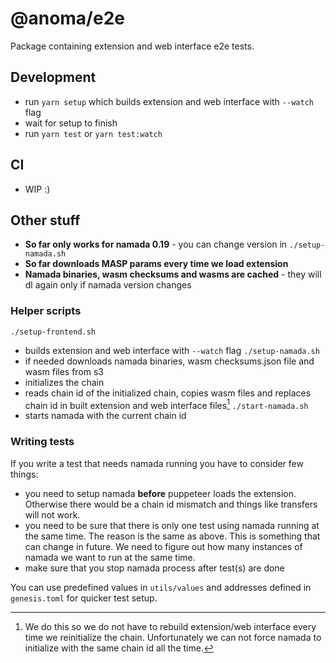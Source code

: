 # @anoma/e2e
Package containing extension and web interface e2e tests.

## Development
- run `yarn setup` which builds extension and web interface with `--watch` flag
- wait for setup to finish
- run `yarn test` or `yarn test:watch`

## CI
- WIP :)

## Other stuff
- **So far only works for namada 0.19** - you can change version in `./setup-namada.sh`
- **So far downloads MASP params every time we load extension**
- **Namada binaries, wasm checksums and wasms are cached** - they will dl again only if namada version changes

### Helper scripts
`./setup-frontend.sh`
  - builds extension and web interface with `--watch` flag
`./setup-namada.sh`
  - if needed downloads namada binaries, wasm checksums.json file and wasm files from s3
  - initializes the chain
  - reads chain id of the initialized chain, copies wasm files and replaces chain id in built extension and web interface files[^1]
`./start-namada.sh`
  - starts namada with the current chain id 

### Writing tests
If you write a test that needs namada running you have to consider few things:
- you need to setup namada **before** puppeteer loads the extension. Otherwise there would be a chain id mismatch and things like transfers will not work. 
- you need to be sure that there is only one test using namada running at the same time. The reason is the same as above. This is something that can change in future. We need to figure out how many instances of namada we want to run at the same time.
- make sure that you stop namada process after test(s) are done

You can use predefined values in `utils/values` and addresses defined in `genesis.toml` for quicker test setup.


[^1]: We do this so we do not have to rebuild extension/web interface every time we reinitialize the chain. Unfortunately we can not force namada to initialize with the same chain id all the time.
